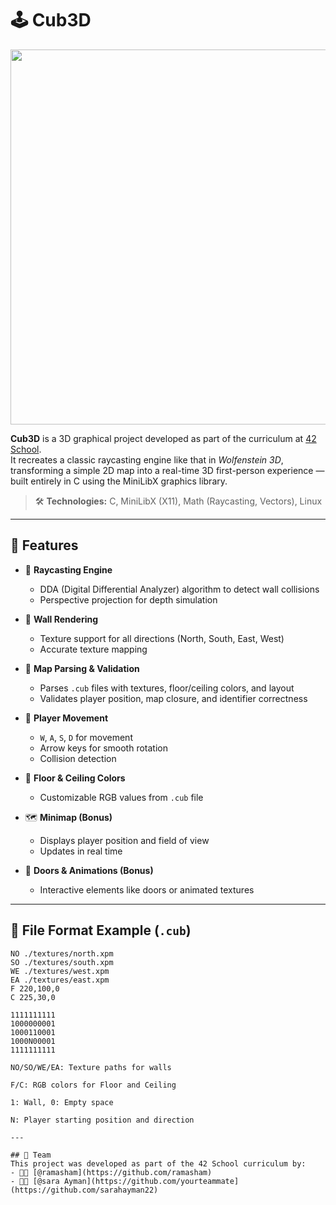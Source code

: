 # 🕹️ Cub3D

<p align="center">
  <img src="https://github.com/user-attachments/assets/f6a32b7b-3b91-4875-97f5-afe998db44e5" width="600" />
</p>

**Cub3D** is a 3D graphical project developed as part of the curriculum at [42 School](https://42.fr/).  
It recreates a classic raycasting engine like that in *Wolfenstein 3D*, transforming a simple 2D map into a real-time 3D first-person experience — built entirely in C using the MiniLibX graphics library.

> 🛠️ **Technologies:** C, MiniLibX (X11), Math (Raycasting, Vectors), Linux

---

## 🚀 Features

- 🔭 **Raycasting Engine**
  - DDA (Digital Differential Analyzer) algorithm to detect wall collisions
  - Perspective projection for depth simulation

- 🧱 **Wall Rendering**
  - Texture support for all directions (North, South, East, West)
  - Accurate texture mapping

- 📜 **Map Parsing & Validation**
  - Parses `.cub` files with textures, floor/ceiling colors, and layout
  - Validates player position, map closure, and identifier correctness

- 👤 **Player Movement**
  - `W`, `A`, `S`, `D` for movement
  - Arrow keys for smooth rotation
  - Collision detection

- 🎨 **Floor & Ceiling Colors**
  - Customizable RGB values from `.cub` file

- 🗺️ **Minimap (Bonus)**
  - Displays player position and field of view
  - Updates in real time

- 🚪 **Doors & Animations (Bonus)**
  - Interactive elements like doors or animated textures

---

## 🧾 File Format Example (`.cub`)

```cub
NO ./textures/north.xpm
SO ./textures/south.xpm
WE ./textures/west.xpm
EA ./textures/east.xpm
F 220,100,0
C 225,30,0

1111111111
1000000001
1000110001
1000N00001
1111111111

NO/SO/WE/EA: Texture paths for walls

F/C: RGB colors for Floor and Ceiling

1: Wall, 0: Empty space

N: Player starting position and direction

---

## 👥 Team
This project was developed as part of the 42 School curriculum by:
- 🧑‍💻 [@ramasham](https://github.com/ramasham)
- 🧑‍💻 [@sara Ayman](https://github.com/yourteammate](https://github.com/sarahayman22)


